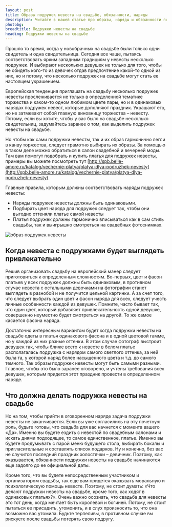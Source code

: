 ```yaml
---
layout: post
title: Образы подружек невесты на свадьбе, обязанности, наряды
description: Читайте в нашей статье про образы, наряды и обязанности подружек невесты на свадьбе.
photobg: 
breadtitle: Подружки невесты на свадьбе
heading: Подружки невесты на свадьбе
---
```

Прошло то время, когда у новобрачных на свадьбе были только одни свидетель и одна свидетельница. Сегодня все чаще, пытаясь соответствовать ярким западным традициям у невесты несколько подружек. И выбирают нескольких девушек не только для того, чтобы не обидеть кого-то из девочек отдав предпочтение какой-то одной из них, но и потому, что несколько подружек на свадьбе могут стать ее настоящем украшением.

Европейская тенденция приглашать на свадьбу несколько подружек невесты прослеживается не только в определенной тематике торжества и каком-то одном любимом цвете пары, но и в одинаковых нарядах подружек невест, которые дополняют праздник. Украшают его, но не затмевают собой главную виновницу торжества – невесту. Потому, если вы хотите, чтобы у вас было на свадьбе несколько свидетельниц, задумайтесь заранее о том, как выделить подружек невесты на свадьбе.

Но чтобы как сами подружки невесты, так и их образ гармонично легли в канву торжества, следует грамотно выбирать их образы. За помощью в таком деле можно обратиться в салон свадебной и вечерней моды. Там вам помогут подобрать и купить платья для подружек невесты, примеры вы можете посмотреть тут [http://spb.belle-amore.ru/katalog/vechernie-platya/platya-dlya-podruzhek-nevesty](http://spb.belle-amore.ru/katalog/vechernie-platya/platya-dlya-podruzhek-nevesty)

Главные правила, которым должны соответствовать наряды подружек невесты:

*    Наряды подружек невесты должны быть одинаковыми.
*    Подбирать цвет наряда для подружек следует так, чтобы они выгодно оттеняли платье самой невесты
*    Платья подружек должны гармонично вписываться как в сам стиль свадьбы, так и выигрышно смотреться на свадебных фотоснимках.

![образ подружек невесты](//podrugki-nevesty.jpg/)

## Когда невеста с подружками будет выглядеть привлекательно

Решив организовать свадьбу на европейский манер следует приготовиться к определенным сложностям. Во-первых, цвет и фасон платьев у всех подружек должны быть одинаковым, в противном случае невеста с остальными девочками на фотографии станет выглядеть в разнобой и не получится цельной картинки. А за счет того, что следует выбрать один цвет и фасон наряда для всех, следует учесть личные особенности каждой из девушек. Помните, часто бывает так, что один цвет, который добавляет привлекательность одной девушке, совершенно неуместно будет смотреться на другой. То же самое касается фасона наряда.

Достаточно интересным вариантом будет когда подружки невесты на свадьбе одеты в платья одинакового фасона и в одной цветовой гамме, но у каждой из них разные оттенки. В этом случае фотограф выстроит девушек так, чтобы ближе всего к невесте в белом платье располагалась подружка с нарядом самого светлого оттенка, за ней была та, у которой наряд более насыщенного цвета и т.д. до самого темного.  Так образы подружек невесты могут быть самыми разными. Главное, чтобы это было заранее оговорено, и учтены требования всех девушек, которым придется этот праздник провести в определенном наряде.

## Что должна делать подружка невесты на свадьбе

Но на том, чтобы прийти в оговоренном наряде задача подружки невесты не заканчивается. Если вы уже согласились на эту почетную роль, будьте готовы, что свадьба для вас начнется с момента вашего «Да». Именно вы будете ездить с невестой по свадебным салонами и искать днями подходящее, то самое единственное, платье. Именно вы будете продумывать с парой меню будущего стола, выбирать бокалы и пригласительные и составлять список подарков. Ну и конечно, без вас не случится последний праздник холостячки – девичник.  Поэтому, как оказывается, обязанности подружки невесты на свадьбе начинаются еще задолго до ее официальной даты.

Кроме того, что вы будете непосредственным участником и организатором свадьбы, так еще вам придется оказывать моральную и психологическую помощь невесте. Поэтому, не стоит думать: «Что делают подружки невесты на свадьбе, кроме того, как ходят в одинаковых платьях?». Очень важно осознать, что свадьба для невесты это тот день, когда мечтает быть королевой и богиней. Потому, не стоит пытаться ее присадить, угомонить, и в слух произносить то, что она возможно вас утомила. Будьте терпеливы, в противном случае вы рискуете после свадьбы потерять свою подругу.
